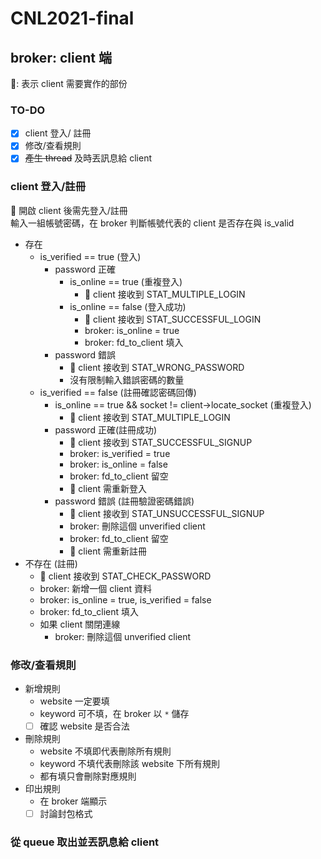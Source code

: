 # CNL2021-final
## broker: client 端
👩: 表示 client 需要實作的部份

### TO-DO

- [x] client 登入/ 註冊
- [x] 修改/查看規則
- [x] ~~產生 thread~~ 及時丟訊息給 client

### client 登入/註冊
  
👩 開啟 client 後需先登入/註冊  
輸入一組帳號密碼，在 broker 判斷帳號代表的 client 是否存在與 is_valid
* 存在
    * is_verified == true (登入)
        * password 正確
            * is_online == true (重複登入)
                * 👩 client 接收到 STAT_MULTIPLE_LOGIN
            * is_online == false (登入成功)
                * 👩 client 接收到 STAT_SUCCESSFUL_LOGIN
                * broker: is_online = true
                * broker: fd_to_client 填入
        * password 錯誤
            * 👩 client 接收到 STAT_WRONG_PASSWORD
            * 沒有限制輸入錯誤密碼的數量
    * is_verified == false (註冊確認密碼回傳)
        * is_online == true && socket != client->locate_socket (重複登入)
            * 👩 client 接收到 STAT_MULTIPLE_LOGIN
        * password 正確(註冊成功)
            * 👩 client 接收到 STAT_SUCCESSFUL_SIGNUP
            * broker: is_verified = true
            * broker: is_online = false
            * broker: fd_to_client 留空
            * 👩 client 需重新登入
        * password 錯誤 (註冊驗證密碼錯誤)
            * 👩 client 接收到 STAT_UNSUCCESSFUL_SIGNUP
            * broker: 刪除這個 unverified client
            * broker: fd_to_client 留空
            * 👩 client 需重新註冊
* 不存在 (註冊)
    * 👩 client 接收到 STAT_CHECK_PASSWORD
    * broker: 新增一個 client 資料
    * broker: is_online = true, is_verified = false
    * broker: fd_to_client 填入
    * 如果 client 關閉連線
        * broker: 刪除這個 unverified client

### 修改/查看規則

* 新增規則
    * website 一定要填
    * keyword 可不填，在 broker 以 `*` 儲存
    * [ ] 確認 website 是否合法
* 刪除規則
    * website 不填即代表刪除所有規則
    * keyword 不填代表刪除該 website 下所有規則
    * 都有填只會刪除對應規則
* 印出規則
    * 在 broker 端顯示
    * [ ] 討論封包格式

### 從 queue 取出並丟訊息給 client